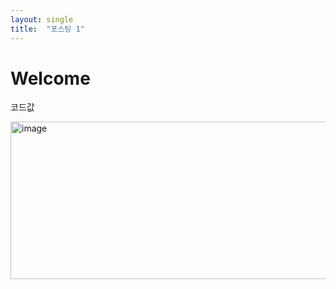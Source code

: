 ```yaml
---
layout: single
title:  "포스팅 1"
---
```


# Welcome

코드값

<img width="625" height="252" alt="image" src="https://github.com/user-attachments/assets/820e2d5d-44ad-4d60-adec-1213be803a2e" />

